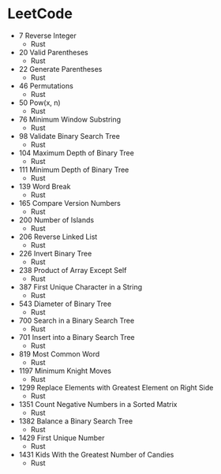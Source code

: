 # LeetCode

+ 7 Reverse Integer
    + Rust
+ 20 Valid Parentheses
    + Rust
+ 22 Generate Parentheses
    + Rust
+ 46 Permutations
    + Rust
+ 50 Pow(x, n)
    + Rust
+ 76 Minimum Window Substring
    + Rust
+ 98 Validate Binary Search Tree
    + Rust
+ 104 Maximum Depth of Binary Tree
    + Rust
+ 111 Minimum Depth of Binary Tree
    + Rust
+ 139 Word Break
    + Rust
+ 165 Compare Version Numbers
    + Rust
+ 200 Number of Islands
    + Rust
+ 206 Reverse Linked List
    + Rust
+ 226 Invert Binary Tree
    + Rust
+ 238 Product of Array Except Self
    + Rust
+ 387 First Unique Character in a String
    + Rust
+ 543 Diameter of Binary Tree
    + Rust
+ 700 Search in a Binary Search Tree
    + Rust
+ 701 Insert into a Binary Search Tree
    + Rust
+ 819 Most Common Word
    + Rust
+ 1197 Minimum Knight Moves
    + Rust
+ 1299 Replace Elements with Greatest Element on Right Side
    + Rust
+ 1351 Count Negative Numbers in a Sorted Matrix
    + Rust
+ 1382 Balance a Binary Search Tree
    + Rust
+ 1429 First Unique Number
    + Rust
+ 1431 Kids With the Greatest Number of Candies
    + Rust
